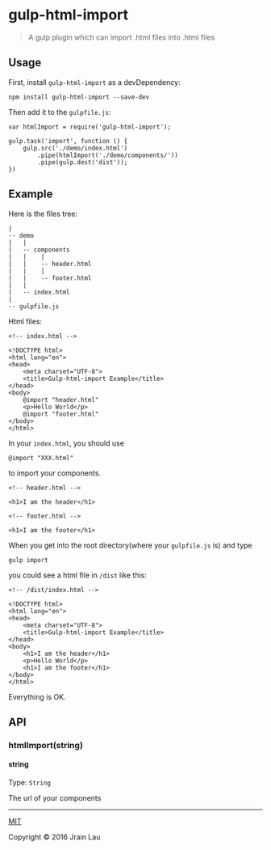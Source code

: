 # gulp-html-import
> A gulp plugin which can import .html files into .html files

## Usage
First, install `gulp-html-import` as a devDependency:
```
npm install gulp-html-import --save-dev
```
Then add it to the `gulpfile.js`:
```
var htmlImport = require('gulp-html-import');

gulp.task('import', function () {
    gulp.src('./demo/index.html')
        .pipe(htmlImport('./demo/components/'))
        .pipe(gulp.dest('dist')); 
})
```

## Example
Here is the files tree:
```
|
-- demo
|   |
|   -- components
|   |    |
|   |    -- header.html
|   |    |
|   |    -- footer.html
|   |
|   -- index.html
|
-- gulpfile.js
```
Html files:
```
<!-- index.html -->

<!DOCTYPE html>
<html lang="en">
<head>
    <meta charset="UTF-8">
    <title>Gulp-html-import Example</title>
</head>
<body>
    @import "header.html"
    <p>Hello World</p>
    @import "footer.html"
</body>
</html>
```
In your `index.html`, you should use
```
@import "XXX.html"
```
to import your components.
```
<!-- header.html -->

<h1>I am the header</h1>
```
```
<!-- footer.html -->

<h1>I am the footer</h1>
```
When you get into the root directory(where your `gulpfile.js` is) and type

 ```
gulp import
```

 you could see a html file in `/dist` like this:
```
<!-- /dist/index.html -->

<!DOCTYPE html>
<html lang="en">
<head>
    <meta charset="UTF-8">
    <title>Gulp-html-import Example</title>
</head>
<body>
    <h1>I am the header</h1>
    <p>Hello World</p>
    <h1>I am the footer</h1>
</body>
</html>
```
Everything is OK.

## API
### htmlImport(string)
#### string
Type: `String`

The url of your components

---
[MIT](https://opensource.org/licenses/MIT)

Copyright © 2016 Jrain Lau
